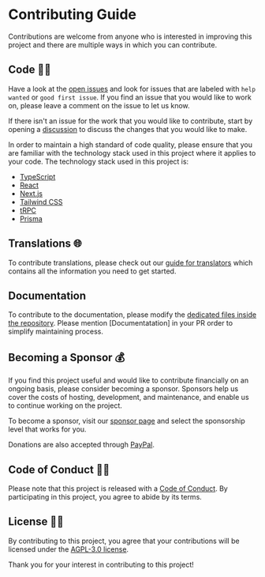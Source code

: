 # Contributing Guide

Contributions are welcome from anyone who is interested in improving this project and there are multiple ways in which you can contribute.

## Code 🧑‍💻

Have a look at the [open issues](https://github.com/lukevella/rallly/issues) and look for issues that are labeled with `help wanted` or `good first issue`. If you find an issue that you would like to work on, please leave a comment on the issue to let us know.

If there isn't an issue for the work that you would like to contribute, start by opening a [discussion](https://github.com/lukevella/rallly/discussions/new/choose) to discuss the changes that you would like to make.

In order to maintain a high standard of code quality, please ensure that you are familiar with the technology stack used in this project where it applies to your code. The technology stack used in this project is:

- [TypeScript](https://www.typescriptlang.org/)
- [React](https://reactjs.org/)
- [Next.js](https://nextjs.org/)
- [Tailwind CSS](https://tailwindcss.com/)
- [tRPC](https://trpc.io/)
- [Prisma](https://www.prisma.io/)

## Translations 🌐

To contribute translations, please check out our [guide for translators](https://support.rallly.co/become-a-translator) which contains all the information you need to get started.

## Documentation

To contribute to the documentation, please modify the [dedicated files inside the repository](https://github.com/lukevella/rallly/tree/main/apps/docs). Please mention \[Documentatation\] in your PR order to simplify maintaining process.

## Becoming a Sponsor 💰

If you find this project useful and would like to contribute financially on an ongoing basis, please consider becoming a sponsor. Sponsors help us cover the costs of hosting, development, and maintenance, and enable us to continue working on the project.

To become a sponsor, visit our [sponsor page](https://github.com/sponsors/lukevella) and select the sponsorship level that works for you.

Donations are also accepted through [PayPal](http://paypal.me/ralllyco).

## Code of Conduct 👮‍♀️

Please note that this project is released with a [Code of Conduct](CODE_OF_CONDUCT.md). By participating in this project, you agree to abide by its terms.

## License 👩‍⚖️

By contributing to this project, you agree that your contributions will be licensed under the [AGPL-3.0 license](LICENSE).

Thank you for your interest in contributing to this project!
